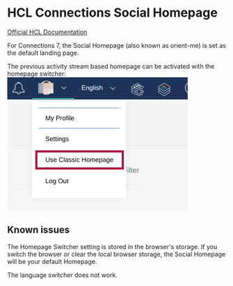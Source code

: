 # HCL Connections Social Homepage

[Official HCL Documentation](https://help.hcltechsw.com/connections/v7/user/homepage/Tile_homepage_using.html)

For Connections 7, the Social Homepage (also known as orient-me) is set as the default landing page.

The previous activity stream based homepage can be activated with the homepage switcher:
![Homepage Switcher](/assets/images/admin/orientme/switcher.png)

## Known issues

The Homepage Switcher setting is stored in the browser's storage. If you switch the browser or clear the local browser storage, the Social Homepage will be your default Homepage.

The language switcher does not work.
